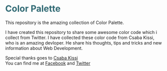 <h1 style="color: #316a74"> Color Palette </h1>

This repository is the amazing collection of Color Palette.

I have created this repository to share some awesome color code which i collect from Twitter.
I have collected these color code from Csaba Kissi, who is an amazing devloper. He share his thoughts, tips and tricks and new information about Web Development.

Special thanks goes to [Csaba Kissi](https://www.twitter.com/csaba_kissi)<br>
You can find me at [Facebook](https://www.facebook.com/bar0a) and [Twitter](https://www.twitter.com/mykelbarua)
